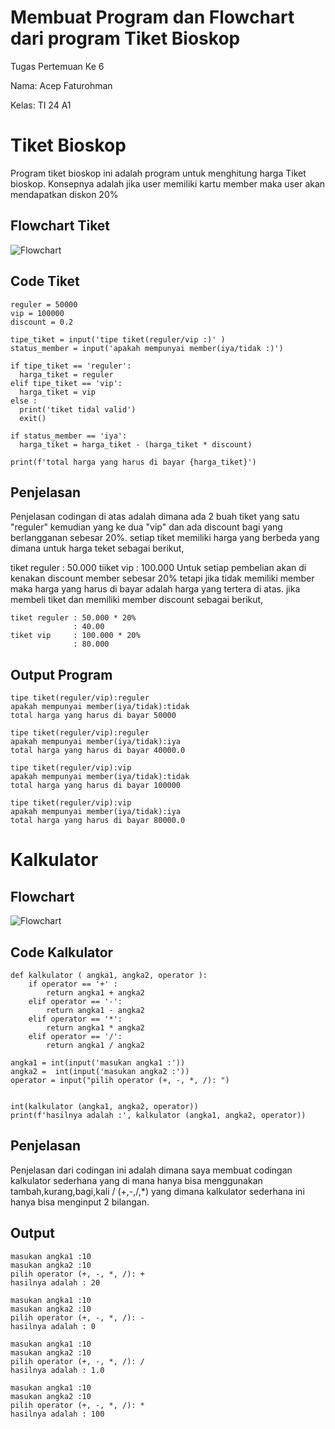 # Membuat Program dan Flowchart dari program Tiket Bioskop
Tugas Pertemuan Ke 6

Nama: Acep Faturohman

Kelas: TI 24 A1

# Tiket Bioskop
Program tiket bioskop ini adalah program untuk menghitung harga Tiket bioskop. Konsepnya adalah jika user memiliki kartu member maka user akan mendapatkan diskon 20%

## Flowchart Tiket
![Flowchart](Diagram_Tiket.png)

## Code Tiket
````
reguler = 50000
vip = 100000
discount = 0.2

tipe_tiket = input('tipe tiket(reguler/vip :)' )
status_member = input('apakah mempunyai member(iya/tidak :)')

if tipe_tiket == 'reguler':
  harga_tiket = reguler
elif tipe_tiket == 'vip':
  harga_tiket = vip 
else : 
  print('tiket tidal valid')
  exit()
  
if status_member == 'iya':
  harga_tiket = harga_tiket - (harga_tiket * discount)

print(f'total harga yang harus di bayar {harga_tiket}')
````

## Penjelasan
Penjelasan codingan di atas adalah dimana ada 2 buah tiket yang satu "reguler" kemudian yang ke dua "vip" dan ada discount bagi yang berlangganan sebesar 20%. setiap tiket memiliki harga yang berbeda yang dimana untuk harga teket sebagai berikut,

tiket reguler : 50.000
tiiket vip : 100.000
Untuk setiap pembelian akan di kenakan discount member sebesar 20% tetapi jika tidak memiliki member maka harga yang harus di bayar adalah harga yang tertera di atas. jika membeli tiket dan memiliki member discount sebagai berikut,

````
tiket reguler : 50.000 * 20%
              : 40.00
tiket vip     : 100.000 * 20%
              : 80.000
 ````
           
## Output Program
````
tipe tiket(reguler/vip):reguler
apakah mempunyai member(iya/tidak):tidak
total harga yang harus di bayar 50000

tipe tiket(reguler/vip):reguler
apakah mempunyai member(iya/tidak):iya
total harga yang harus di bayar 40000.0

tipe tiket(reguler/vip):vip
apakah mempunyai member(iya/tidak):tidak
total harga yang harus di bayar 100000

tipe tiket(reguler/vip):vip
apakah mempunyai member(iya/tidak):iya
total harga yang harus di bayar 80000.0
````

# Kalkulator

## Flowchart
![Flowchart](Diagram_Kalkulator.png)

## Code Kalkulator
````
def kalkulator ( angka1, angka2, operator ):
    if operator == '+' :
        return angka1 + angka2
    elif operator == '-':
        return angka1 - angka2
    elif operator == '*':
        return angka1 * angka2
    elif operator == '/':
        return angka1 / angka2
  
angka1 = int(input('masukan angka1 :'))
angka2 =  int(input('masukan angka2 :'))
operator = input("pilih operator (+, -, *, /): ")


int(kalkulator (angka1, angka2, operator))
print(f'hasilnya adalah :', kalkulator (angka1, angka2, operator))
````

## Penjelasan
Penjelasan dari codingan ini adalah dimana saya membuat codingan kalkulator sederhana yang di mana hanya bisa menggunakan tambah,kurang,bagi,kali / (+,-,/,*) yang dimana kalkulator sederhana ini hanya bisa menginput 2 bilangan.

## Output
````
masukan angka1 :10
masukan angka2 :10
pilih operator (+, -, *, /): +
hasilnya adalah : 20

masukan angka1 :10
masukan angka2 :10
pilih operator (+, -, *, /): -
hasilnya adalah : 0

masukan angka1 :10
masukan angka2 :10
pilih operator (+, -, *, /): /
hasilnya adalah : 1.0

masukan angka1 :10
masukan angka2 :10
pilih operator (+, -, *, /): *
hasilnya adalah : 100
````
